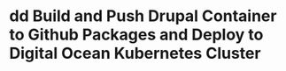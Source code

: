 # dd Build and Push Drupal Container to Github Packages and Deploy to Digital Ocean Kubernetes Cluster
